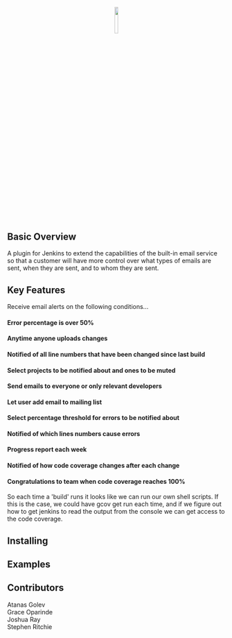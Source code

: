 <p align="center"><img width=12.5% src="https://wiki.jenkins.io/download/attachments/2916393/logo.png?version=1&modificationDate=1302753947000&api=v2"></p>

## Basic Overview
A plugin for Jenkins to extend the capabilities of the built-in email service so that a customer will have more control over what types of emails are sent, when they are sent, and to whom they are sent.
## Key Features
Receive email alerts on the following conditions...
#### Error percentage is over 50%
#### Anytime anyone uploads changes
#### Notified of all line numbers that have been changed since last build
#### Select projects to be notified about and ones to be muted
#### Send emails to everyone or only relevant developers
#### Let user add email to mailing list
#### Select percentage threshold for errors to be notified about
#### Notified of which lines numbers cause errors
#### Progress report each week
#### Notified of how code coverage changes after each change
#### Congratulations to team when code coverage reaches 100%
So each time a 'build' runs it looks like we can run our own shell scripts.  If this is the case, we could have gcov get run each time, and if we figure out how to get jenkins to read the output from the console we can get access to the code coverage.
## Installing
## Examples
## Contributors
Atanas Golev<br>
Grace Oparinde<br>
Joshua Ray<br>
Stephen Ritchie<br>
